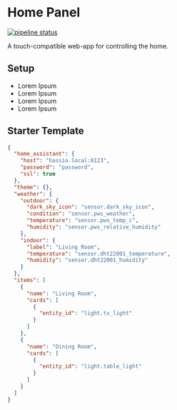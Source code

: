 # Home Panel

[![pipeline status](https://gitlab.com/timmo/home-panel/badges/master/pipeline.svg)](https://gitlab.com/timmo/home-panel/commits/master)

A touch-compatible web-app for controlling the home.

## Setup

- Lorem Ipsum
- Lorem Ipsum
- Lorem Ipsum
- Lorem Ipsum

## Starter Template

```json
{
  "home_assistant": {
    "host": "hassio.local:8123",
    "password": "password",
    "ssl": true
  },
  "theme": {},
  "weather": {
    "outdoor": {
      "dark_sky_icon": "sensor.dark_sky_icon",
      "condition": "sensor.pws_weather",
      "temperature": "sensor.pws_temp_c",
      "humidity": "sensor.pws_relative_humidity"
    },
    "indoor": {
      "label": "Living Room",
      "temperature": "sensor.dht22001_temperature",
      "humidity": "sensor.dht22001_humidity"
    }
  },
  "items": [
    {
      "name": "Living Room",
      "cards": [
        {
          "entity_id": "light.tv_light"
        }
      ]
    },
    {
      "name": "Dining Room",
      "cards": [
        {
          "entity_id": "light.table_light"
        }
      ]
    }
  ]
}
```